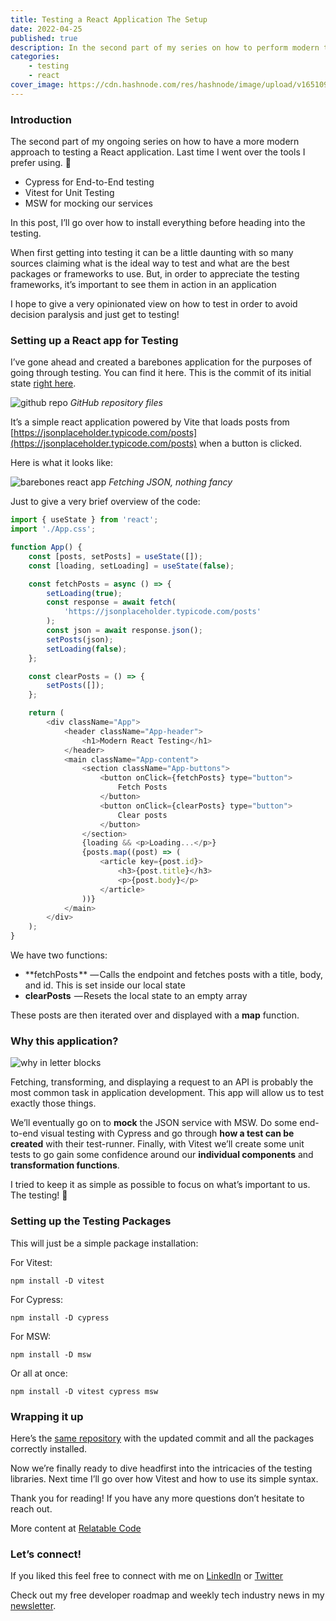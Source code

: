 ```yaml
---
title: Testing a React Application The Setup
date: 2022-04-25
published: true
description: In the second part of my series on how to perform modern testing for a React application, I go over the setup of the react application and the testing packages.
categories:
    - testing
    - react
cover_image: https://cdn.hashnode.com/res/hashnode/image/upload/v1651098470347/9coA_akWr.png
---
```


### Introduction

The second part of my ongoing series on how to have a more modern approach to testing a React application. Last time I went over the tools I prefer using. 🔨

-   Cypress for End-to-End testing
-   Vitest for Unit Testing
-   MSW for mocking our services

In this post, I’ll go over how to install everything before heading into the testing.

When first getting into testing it can be a little daunting with so many sources claiming what is the ideal way to test and what are the best packages or frameworks to use. But, in order to appreciate the testing frameworks, it’s important to see them in action in an application

I hope to give a very opinionated view on how to test in order to avoid decision paralysis and just get to testing!

### Setting up a React app for Testing

I’ve gone ahead and created a barebones application for the purposes of going through testing. You can find it here. This is the commit of its initial state [right here](https://github.com/diballesteros/react-testing/commit/b4514d2a3b6afc8f850e012264fbb949462afa62).

![github repo](https://cdn.hashnode.com/res/hashnode/image/upload/v1650898959643/ALGy1tKEg.png)
_GitHub repository files_

It’s a simple react application powered by Vite that loads posts from [https://jsonplaceholder.typicode.com/posts](https://jsonplaceholder.typicode.com/posts) when a button is clicked.

Here is what it looks like:

![barebones react app](https://cdn.hashnode.com/res/hashnode/image/upload/v1650898960866/P8SFjttzr.gif)
_Fetching JSON, nothing fancy_

Just to give a very brief overview of the code:

```js
import { useState } from 'react';
import './App.css';

function App() {
	const [posts, setPosts] = useState([]);
	const [loading, setLoading] = useState(false);

	const fetchPosts = async () => {
		setLoading(true);
		const response = await fetch(
			'https://jsonplaceholder.typicode.com/posts'
		);
		const json = await response.json();
		setPosts(json);
		setLoading(false);
	};

	const clearPosts = () => {
		setPosts([]);
	};

	return (
		<div className="App">
			<header className="App-header">
				<h1>Modern React Testing</h1>
			</header>
			<main className="App-content">
				<section className="App-buttons">
					<button onClick={fetchPosts} type="button">
						Fetch Posts
					</button>
					<button onClick={clearPosts} type="button">
						Clear posts
					</button>
				</section>
				{loading && <p>Loading...</p>}
				{posts.map((post) => (
					<article key={post.id}>
						<h3>{post.title}</h3>
						<p>{post.body}</p>
					</article>
				))}
			</main>
		</div>
	);
}
```

We have two functions:

-   **fetchPosts ** — Calls the endpoint and fetches posts with a title, body, and id. This is set inside our local state
-   **clearPosts**  — Resets the local state to an empty array

These posts are then iterated over and displayed with a **map** function.

### Why this application?

![why in letter blocks](https://cdn.hashnode.com/res/hashnode/image/upload/v1650898962160/GRZv40fuic.jpeg)

Fetching, transforming, and displaying a request to an API is probably the most common task in application development. This app will allow us to test exactly those things.

We’ll eventually go on to **mock** the JSON service with MSW. Do some end-to-end visual testing with Cypress and go through **how a test can be created** with their test-runner. Finally, with Vitest we’ll create some unit tests to go gain some confidence around our **individual components** and **transformation functions**.

I tried to keep it as simple as possible to focus on what’s important to us. The testing! 💯

### Setting up the Testing Packages

This will just be a simple package installation:

For Vitest:

```
npm install -D vitest
```

For Cypress:

```
npm install -D cypress
```

For MSW:

```
npm install -D msw
```

Or all at once:

```
npm install -D vitest cypress msw
```

### Wrapping it up

Here’s the [same repository](https://github.com/diballesteros/react-testing/tree/c7530cd63f37c97d198e085a6d340f69ac330c4c) with the updated commit and all the packages correctly installed.

Now we’re finally ready to dive headfirst into the intricacies of the testing libraries. Next time I’ll go over how Vitest and how to use its simple syntax.

Thank you for reading! If you have any more questions don’t hesitate to reach out.

More content at [Relatable Code](https://relatablecode.com)

### Let’s connect!

If you liked this feel free to connect with me on [LinkedIn](https://www.linkedin.com/in/relatablecode) or [Twitter](https://twitter.com/relatablecoder)

Check out my free developer roadmap and weekly tech industry news in my [newsletter](https://relatablecode.substack.com/).
